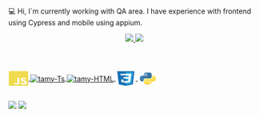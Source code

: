 💻 Hi, I`m currently working with QA area.
I have experience with frontend using Cypress and mobile using appium.

<div align="center">
  <a href="https://github.com/tamyrds">
  <img height="180em" src="https://github-readme-stats.vercel.app/api?username=tamyrds&show_icons=false&theme=dracula&include_all_commits=true&count_private=true"/>
  <img height="180em" src="https://github-readme-stats.vercel.app/api/top-langs/?username=tamyrds&layout=compact&langs_count=7&theme=dracula"/>
</div>

#
<div style="display: inline_block"><br>
  <img align="center" alt="tamy-Js" height="30" width="40" src="https://raw.githubusercontent.com/devicons/devicon/master/icons/javascript/javascript-plain.svg">
  <img align="center" alt="tamy-Ts" height="30" width="40" src="https://cdn.jsdelivr.net/gh/devicons/devicon/icons/android/android-original.svg"/>
  <img align="center" alt="tamy-HTML" height="30" width="40"src="https://cdn.jsdelivr.net/gh/devicons/devicon/icons/visualstudio/visualstudio-plain.svg"/>
  <img align="center" alt="tamy-CSS" height="30" width="40" src="https://raw.githubusercontent.com/devicons/devicon/master/icons/css3/css3-original.svg">
  <img align="center" alt="tamy-Python" height="30" width="40" src="https://raw.githubusercontent.com/devicons/devicon/master/icons/python/python-original.svg">
 
</div>

##
 
<div> 
<a href="https://www.linkedin.com/in/tamires-rodrigues-9a3024141/" target="_blank"><img src="https://img.shields.io/badge/-LinkedIn-%230077B5?style=for-the-badge&logo=linkedin&logoColor=white" target="_blank"></a> 
 <a href = "mailto:tamy.rdasilva@gmail.com"><img src="https://img.shields.io/badge/-Gmail-%23333?style=for-the-badge&logo=gmail&logoColor=white" target="_blank"></a>
 

 
</div>
